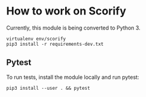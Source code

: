 # How to work on Scorify

Currently, this module is being converted to Python 3.

    virtualenv env/scorify
    pip3 install -r requirements-dev.txt

## Pytest

To run tests, install the module locally and run pytest:

    pip3 install --user . && pytest

